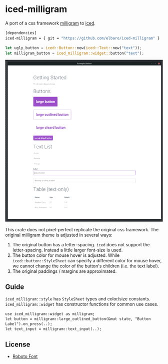# iced-milligram
A port of a css framework [milligram](https://milligram.io/) to [iced](https://iced.rs/).

```sh
[dependencies]
iced-milligram = { git = "https://github.com/elbaro/iced-milligram" }
```

```rust
let ugly_button = iced::Button::new(iced::Text::new("text"));
let milligram_button = iced_milligram::widget::button("text");
```

![](screenshot.png)

This crate does not pixel-perfect replicate the original css framework.
The original milligram theme is adjusted in several ways:

1. The original button has a letter-spacing. `iced` does not support the letter-spacing. Instead a little larger font-size is used.
2. The button color for mouse hover is adjusted. While `iced::button::StyleSheet` can specify a different color for mouse hover, we cannot change the color of the button's children (i.e. the text label).
3. The original paddings / margins are approximated.

## Guide
`iced_milligram::style` has `StyleSheet` types and color/size constants.
`iced_milligram::widget` has constructor functions for common use cases.

```
use iced_milligram::widget as milligram;
let button = milligram::large_outlined_button(&mut state, "Button Label").on_press(..);
let text_input = milligram::text_input(..);
```

## License
- [Roboto Font](LICENSE_ROBOTO)